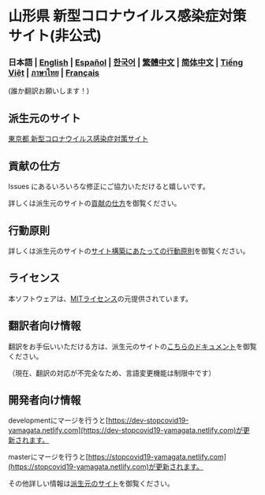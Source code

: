 # 山形県 新型コロナウイルス感染症対策サイト(非公式)

### 日本語 | [English](./docs/en/README.md) | [Español](./docs/es/README.md) | [한국어](./docs/ko/README.md) | [繁體中文](./docs/zh_TW/README.md) | [简体中文](./docs/zh_CN/README.md) | [Tiếng Việt](./docs/vi/README.md) | [ภาษาไทย](./docs/th/README.md) | [Français](./docs/fr/README.md)
(誰か翻訳お願いします！)

## 派生元のサイト
[東京都 新型コロナウイルス感染症対策サイト](https://github.com/tokyo-metropolitan-gov/covid19)

## 貢献の仕方
Issues にあるいろいろな修正にご協力いただけると嬉しいです。

詳しくは派生元のサイトの[貢献の仕方](https://github.com/tokyo-metropolitan-gov/covid19/blob/development/CONTRIBUTING.md)を御覧ください。


## 行動原則
詳しくは派生元のサイトの[サイト構築にあたっての行動原則](https://github.com/tokyo-metropolitan-gov/covid19/blob/development/CODE_OF_CONDUCT.md)を御覧ください。

## ライセンス
本ソフトウェアは、[MITライセンス](./LICENSE.txt)の元提供されています。

## 翻訳者向け情報
翻訳をお手伝いいただける方は、派生元のサイトの[こちらのドキュメント](https://github.com/tokyo-metropolitan-gov/covid19/blob/development/TRANSLATION.md)を御覧ください。

（現在、翻訳の対応が不完全なため、言語変更機能は制限中です）

## 開発者向け情報
developmentにマージを行うと[https://dev-stopcovid19-yamagata.netlify.com](https://dev-stopcovid19-yamagata.netlify.com)が更新されます。

masterにマージを行うと[https://stopcovid19-yamagata.netlify.com](https://stopcovid19-yamagata.netlify.com)が更新されます。

その他詳しい情報は[派生元のサイト](https://github.com/tokyo-metropolitan-gov/covid19)を御覧ください。
